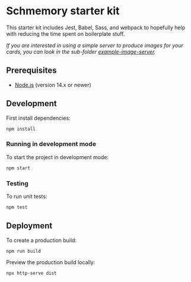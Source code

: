 # Schmemory starter kit

This starter kit includes Jest, Babel, Sass, and webpack to hopefully help with reducing the time
spent on boilerplate stuff.

_If you are interested in using a simple server to produce images for your cards, you can look in
the sub-folder [example-image-server](./example-image-server)._

## Prerequisites

- [Node.js](https://nodejs.org/) (version 14.x or newer)

## Development

First install dependencies:

```sh
npm install
```

### Running in development mode

To start the project in development mode:

```sh
npm start
```

### Testing

To run unit tests:

```sh
npm test
```

## Deployment

To create a production build:

```sh
npm run build
```

Preview the production build locally:

```sh
npx http-serve dist
```
